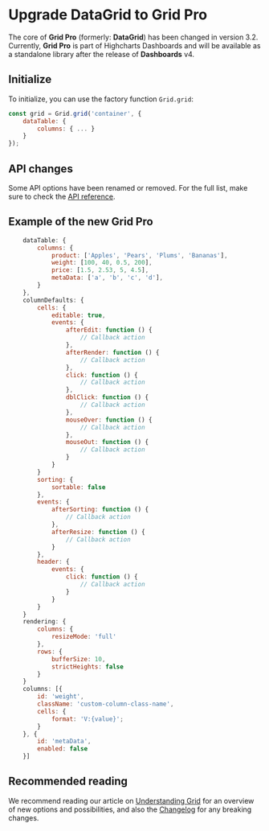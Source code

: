 # Upgrade DataGrid to Grid Pro
The core of **Grid Pro** (formerly: **DataGrid**) has been changed in version 3.2. Currently, **Grid Pro** is part of Highcharts Dashboards and will be available as a standalone library after the release of **Dashboards** v4.

## Initialize
To initialize, you can use the factory function `Grid.grid`:

```js
const grid = Grid.grid('container', {
    dataTable: {
        columns: { ... }
    }
});
```

## API changes
Some API options have been renamed or removed. For the full list, make sure to check the [API reference](https://api.highcharts.com/dashboards/).

## Example of the new Grid Pro

```js
    dataTable: {
        columns: {
            product: ['Apples', 'Pears', 'Plums', 'Bananas'],
            weight: [100, 40, 0.5, 200],
            price: [1.5, 2.53, 5, 4.5],
            metaData: ['a', 'b', 'c', 'd'],
        }
    },
    columnDefaults: {
        cells: {
            editable: true,
            events: {
                afterEdit: function () {
                    // Callback action
                },
                afterRender: function () {
                    // Callback action
                },
                click: function () {
                    // Callback action
                },
                dblClick: function () {
                    // Callback action
                },
                mouseOver: function () {
                    // Callback action
                },
                mouseOut: function () {
                    // Callback action
                }
            }
        }
        sorting: {
            sortable: false
        },
        events: {
            afterSorting: function () {
                // Callback action
            },
            afterResize: function () {
                // Callback action
            }
        },
        header: {
            events: {
                click: function () {
                    // Callback action
                }
            }
        }
    }
    rendering: {
        columns: {
            resizeMode: 'full'
        },
        rows: {
            bufferSize: 10,
            strictHeights: false
        }
    }
    columns: [{
        id: 'weight',
        className: 'custom-column-class-name',
        cells: {
            format: 'V:{value}';
        }
    }, {
        id: 'metaData',
        enabled: false
    }]
```

## Recommended reading
We recommend reading our article on [Understanding Grid](https://www.highcharts.com/docs/grid/understanding-grid) for an overview of new options and possibilities, and also the [Changelog](https://www.highcharts.com/changelog/#highcharts-dashboards) for any breaking changes.
